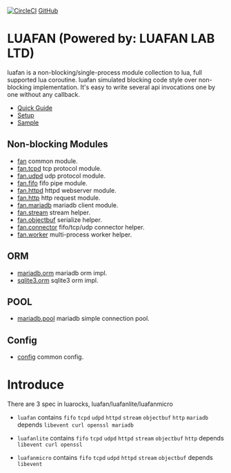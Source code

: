 [![CircleCI](https://circleci.com/gh/luafan/luafan.svg?style=svg)](https://circleci.com/gh/luafan/luafan)
[GitHub](https://github.com/luafan/luafan)

# LUAFAN (Powered by: LUAFAN LAB LTD)

luafan is a non-blocking/single-process module collection to lua, full supported lua coroutine.
luafan simulated blocking code style over non-blocking implementation.
It's easy to write several api invocations one by one without any callback.

* [Quick Guide](guide.md)
* [Setup](setup.md)
* [Sample](sample.md)

## Non-blocking Modules
* [fan](api/fan.md) common module.
* [fan.tcpd](api/tcpd.md) tcp protocol module.
* [fan.udpd](api/udpd.md) udp protocol module.
* [fan.fifo](api/fifo.md) fifo pipe module.
* [fan.httpd](api/httpd.md) httpd webserver module.
* [fan.http](api/http.md) http request module.
* [fan.mariadb](api/mariadb.md) mariadb client module.
* [fan.stream](api/stream.md) stream helper.
* [fan.objectbuf](api/objectbuf.md) serialize helper.
* [fan.connector](api/connector.md) fifo/tcp/udp connector helper.
* [fan.worker](api/worker.md) multi-process worker helper.

## ORM
* [mariadb.orm](api/mariadb_orm.md) mariadb orm impl.
* [sqlite3.orm](api/sqlite3_orm.md) sqlite3 orm impl.

## POOL
* [mariadb.pool](api/mariadb_pool.md) mariadb simple connection pool.

## Config
* [config](api/config.md) common config.

Introduce
=========

There are 3 spec in luarocks, luafan/luafanlite/luafanmicro

* `luafan` contains `fifo` `tcpd` `udpd` `httpd` `stream` `objectbuf` `http` `mariadb` depends `libevent curl openssl mariadb`

* `luafanlite` contains `fifo` `tcpd` `udpd` `httpd` `stream` `objectbuf` `http` depends `libevent curl openssl`

* `luafanmicro` contains `fifo` `tcpd` `udpd` `httpd` `stream` `objectbuf` depends `libevent`
